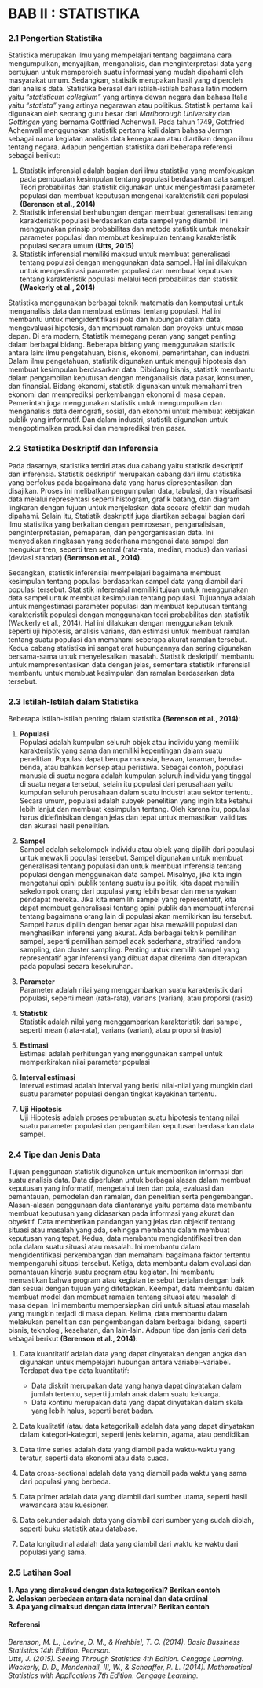 # BAB II : STATISTIKA

### 2.1 Pengertian Statistika

Statistika merupakan ilmu yang mempelajari tentang bagaimana cara mengumpulkan, menyajikan, menganalisis, dan menginterpretasi data yang bertujuan untuk memperoleh suatu informasi yang mudah dipahami oleh masyarakat umum. Sedangkan, statistik merupakan hasil yang diperoleh dari analisis data. Statistika berasal dari istilah-istilah bahasa latin modern yaitu *“statisticum collegium”* yang artinya dewan negara dan bahasa Italia yaitu *“statista”* yang artinya negarawan atau politikus.
Statistik pertama kali digunakan oleh seorang guru besar dari *Marlborough University* dan *Gottingen* yang bernama Gottfried Achenwall. Pada tahun 1749, Gottfried Achenwall menggunakan statistik pertama kali dalam bahasa Jerman sebagai nama kegiatan analisis data kenegaraan atau diartikan dengan ilmu tentang negara. Adapun pengertian statistika dari beberapa referensi sebagai berikut:

1. Statistik inferensial adalah bagian dari ilmu statistika yang memfokuskan pada pembuatan kesimpulan tentang populasi berdasarkan data sampel. Teori probabilitas dan statistik digunakan untuk mengestimasi parameter populasi dan membuat keputusan mengenai karakteristik dari populasi **(Berenson et al., 2014)**
2. Statistik inferensial berhubungan dengan membuat generalisasi tentang karakteristik populasi berdasarkan data sampel yang diambil. Ini menggunakan prinsip probabilitas dan metode statistik untuk menaksir parameter populasi dan membuat kesimpulan tentang karakteristik populasi secara umum **(Utts, 2015)**
3. Statistik inferensial memiliki maksud untuk membuat generalisasi tentang populasi dengan menggunakan data sampel. Hal ini dilakukan untuk mengestimasi parameter populasi dan membuat keputusan tentang karakteristik populasi melalui teori probabilitas dan statistik **(Wackerly et al., 2014)**

Statistika menggunakan berbagai teknik matematis dan komputasi untuk menganalisis data dan membuat estimasi tentang populasi. Hal ini membantu untuk mengidentifikasi pola dan hubungan dalam data, mengevaluasi hipotesis, dan membuat ramalan dan proyeksi untuk masa depan. Di era modern, Statistik memegang peran yang sangat penting dalam berbagai bidang. Beberapa bidang yang menggunakan statistik antara lain: ilmu pengetahuan, bisnis, ekonomi, pemerintahan, dan industri. Dalam ilmu pengetahuan, statistik digunakan untuk menguji hipotesis dan membuat kesimpulan berdasarkan data.
Dibidang bisnis, statistik membantu dalam pengambilan keputusan dengan menganalisis data pasar, konsumen, dan finansial. Bidang ekonomi, statistik digunakan untuk memahami tren ekonomi dan memprediksi perkembangan ekonomi di masa depan. Pemerintah juga menggunakan statistik untuk mengumpulkan dan menganalisis data demografi, sosial, dan ekonomi untuk membuat kebijakan publik yang informatif. Dan dalam industri, statistik digunakan untuk mengoptimalkan produksi dan memprediksi tren pasar.

### 2.2 Statistika Deskriptif dan Inferensia

Pada dasarnya, statistika terdiri atas dua cabang yaitu statistik deskriptif dan inferensia. Statistik deskriptif merupakan cabang dari ilmu statistika yang berfokus pada bagaimana data yang harus dipresentasikan dan disajikan. Proses ini melibatkan pengumpulan data, tabulasi, dan visualisasi data melalui representasi seperti histogram, grafik batang, dan diagram lingkaran dengan tujuan untuk menjelaskan data secara efektif dan mudah dipahami. Selain itu, Statistik deskriptif juga diartikan sebagai bagian dari ilmu statistika yang berkaitan dengan pemrosesan, penganalisisan, penginterpretasian, pemaparan, dan pengorganisasian data. Ini menyediakan ringkasan yang sederhana mengenai data sampel dan mengukur tren, seperti tren sentral (rata-rata, median, modus) dan variasi (deviasi standar) **(Berenson et al., 2014).**

Sedangkan, statistik inferensial mempelajari bagaimana membuat kesimpulan tentang populasi berdasarkan sampel data yang diambil dari populasi tersebut. Statistik inferensial memiliki tujuan untuk menggunakan data sampel untuk membuat kesimpulan tentang populasi. Tujuannya adalah untuk mengestimasi parameter populasi dan membuat keputusan tentang karakteristik populasi dengan menggunakan teori probabilitas dan statistik (Wackerly et al., 2014). Hal ini dilakukan dengan menggunakan teknik seperti uji hipotesis, analisis varians, dan estimasi untuk membuat ramalan tentang suatu populasi dan memahami seberapa akurat ramalan tersebut. Kedua cabang statistika ini sangat erat hubungannya dan sering digunakan bersama-sama untuk menyelesaikan masalah. Statistik deskriptif membantu untuk mempresentasikan data dengan jelas, sementara statistik inferensial membantu untuk membuat kesimpulan dan ramalan berdasarkan data tersebut.

### 2.3 Istilah-Istilah dalam Statistika

Beberapa istilah-istilah penting dalam statistika **(Berenson et al., 2014)**:

1. **Populasi** <br>
Populasi adalah kumpulan seluruh objek atau individu yang memiliki karakteristik yang sama dan memiliki kepentingan dalam suatu penelitian. Populasi dapat berupa
manusia, hewan, tanaman, benda-benda, atau bahkan konsep atau peristiwa. Sebagai contoh, populasi manusia di suatu negara adalah kumpulan seluruh individu yang tinggal di suatu negara tersebut, selain itu populasi dari perusahaan yaitu kumpulan seluruh perusahaan dalam suatu industri atau sektor tertentu. Secara umum, populasi adalah subyek penelitian yang ingin kita ketahui lebih lanjut dan membuat kesimpulan tentang. Oleh karena itu, populasi harus didefinisikan dengan jelas dan tepat untuk memastikan validitas dan akurasi hasil penelitian.

2. **Sampel** <br>
Sampel adalah sekelompok individu atau objek yang dipilih dari populasi untuk mewakili populasi tersebut. Sampel digunakan untuk membuat generalisasi tentang populasi dan untuk membuat inferensia tentang populasi dengan menggunakan data sampel. Misalnya, jika kita ingin mengetahui opini publik tentang suatu isu politik, kita dapat memilih sekelompok orang dari populasi yang lebih besar dan menanyakan pendapat mereka. Jika kita memilih sampel yang representatif, kita dapat membuat generalisasi tentang opini publik dan membuat inferensi tentang bagaimana orang lain di populasi akan memikirkan isu tersebut. Sampel harus dipilih dengan benar agar bisa mewakili populasi dan menghasilkan inferensi yang akurat. Ada berbagai teknik pemilihan sampel, seperti pemilihan sampel acak sederhana, stratified random sampling, dan cluster sampling. Penting untuk memilih sampel yang representatif agar inferensi yang dibuat dapat diterima dan diterapkan pada populasi secara keseluruhan.

3. **Parameter** <br>
Parameter adalah nilai yang menggambarkan suatu karakteristik dari populasi, seperti mean (rata-rata), varians (varian), atau proporsi (rasio)

4. **Statistik** <br>
Statistik adalah nilai yang menggambarkan karakteristik dari sampel, seperti mean (rata-rata), varians (varian), atau proporsi (rasio)

5. **Estimasi** <br>
Estimasi adalah perhitungan yang menggunakan sampel untuk memperkirakan nilai parameter populasi

6. **Interval estimasi** <br>
Interval estimasi adalah interval yang berisi nilai-nilai yang mungkin dari suatu parameter populasi dengan tingkat keyakinan tertentu.

7. **Uji Hipotesis** <br>
Uji Hipotesis adalah proses pembuatan suatu hipotesis tentang nilai suatu parameter populasi dan pengambilan keputusan berdasarkan data sampel.

### 2.4 Tipe dan Jenis Data
Tujuan penggunaan statistik digunakan untuk memberikan informasi dari suatu analisis data. Data diperlukan untuk berbagai alasan dalam membuat keputusan yang informatif, mengetahui tren dan pola, evaluasi dan pemantauan, pemodelan dan ramalan, dan penelitian serta pengembangan. Alasan-alasan penggunaan data diantaranya yaitu pertama data membantu membuat keputusan yang didasarkan pada informasi yang akurat dan obyektif. Data memberikan pandangan yang jelas dan objektif tentang situasi atau masalah yang ada, sehingga membantu dalam membuat keputusan yang tepat. Kedua, data membantu mengidentifikasi tren dan pola dalam suatu situasi atau masalah. Ini membantu dalam mengidentifikasi perkembangan dan memahami bagaimana faktor tertentu mempengaruhi situasi tersebut. Ketiga, data membantu dalam evaluasi dan pemantauan kinerja suatu program atau kegiatan. Ini membantu memastikan bahwa program atau kegiatan tersebut berjalan dengan baik dan sesuai dengan tujuan yang ditetapkan. Keempat, data membantu dalam membuat model dan membuat ramalan tentang situasi atau masalah di masa depan. Ini membantu mempersiapkan diri untuk situasi atau masalah yang mungkin terjadi di masa depan. Kelima, data membantu dalam melakukan penelitian dan pengembangan dalam berbagai bidang, seperti bisnis, teknologi, kesehatan, dan lain-lain. Adapun tipe dan jenis dari data sebagai berikut **(Berenson et al., 2014)**:

1. Data kuantitatif adalah data yang dapat dinyatakan dengan angka dan digunakan untuk mempelajari hubungan antara variabel-variabel. Terdapat dua tipe data kuantitatif:
    - Data diskrit merupakan data yang hanya dapat dinyatakan dalam jumlah tertentu, seperti jumlah anak dalam suatu keluarga.
    - Data kontinu merupakan data yang dapat dinyatakan dalam skala yang lebih halus, seperti berat badan.

2. Data kualitatif (atau data kategorikal) adalah data yang dapat dinyatakan dalam kategori-kategori, seperti jenis kelamin, agama, atau pendidikan.

3. Data time series adalah data yang diambil pada waktu-waktu yang teratur, seperti data ekonomi atau data cuaca.

4. Data cross-sectional adalah data yang diambil pada waktu yang sama dari populasi yang berbeda.

5. Data primer adalah data yang diambil dari sumber utama, seperti hasil wawancara atau kuesioner.

6. Data sekunder adalah data yang diambil dari sumber yang sudah diolah, seperti buku statistik atau database.

7. Data longitudinal adalah data yang diambil dari waktu ke waktu dari populasi yang sama.

### 2.5 Latihan Soal

**1. Apa yang dimaksud dengan data kategorikal? Berikan contoh** <br>
**2. Jelaskan perbedaan antara data nominal dan data ordinal** <br>
**3. Apa yang dimaksud dengan data interval? Berikan contoh** <br>

#### Referensi
*Berenson, M. L., Levine, D. M., & Krehbiel, T. C. (2014). Basic Bussiness Statistics 14th Edition. Pearson.* <br>
*Utts, J. (2015). Seeing Through Statistics 4th Edition. Cengage Learning.* <br>
*Wackerly, D. D., Mendenhall, III, W., & Scheaffer, R. L. (2014). Mathematical Statistics with Applications 7th Edition. Cengage Learning.* <br>
